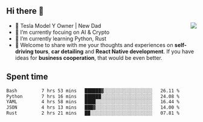 ## Hi there 👋
<img align="right" src="https://github-readme-stats.vercel.app/api?username=ljunb&show_icons=true&icon_color=CE1D2D&text_color=718096&bg_color=00000000&hide_title=true&hide_border=true" />

- 🚗 Tesla Model Y Owner | New Dad
- 🔭 I’m currently focuing on AI & Crypto
- 🌱 I’m currently learning Python, Rust
- 💬 Welcome to share with me your thoughts and experiences on **self-driving tours**, **car detailing** and **React Native development**. If you have ideas for **business cooperation**, that would be even better.




## Spent time
<!--START_SECTION:waka-->

```txt
Bash         7 hrs 53 mins   ██████▓░░░░░░░░░░░░░░░░░░   26.11 %
Python       7 hrs 16 mins   ██████░░░░░░░░░░░░░░░░░░░   24.08 %
YAML         4 hrs 58 mins   ████░░░░░░░░░░░░░░░░░░░░░   16.44 %
JSON         4 hrs 13 mins   ███▓░░░░░░░░░░░░░░░░░░░░░   14.00 %
Rust         2 hrs 21 mins   ██░░░░░░░░░░░░░░░░░░░░░░░   07.81 %
```

<!--END_SECTION:waka-->
